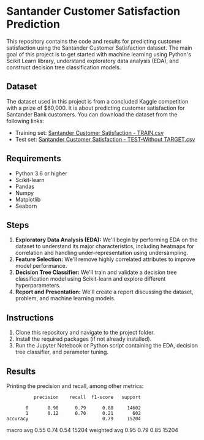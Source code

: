 # Santander Customer Satisfaction Prediction

This repository contains the code and results for predicting customer satisfaction using the Santander Customer Satisfaction dataset. The main goal of this project is to get started with machine learning using Python's Scikit Learn library, understand exploratory data analysis (EDA), and construct decision tree classification models.

## Dataset

The dataset used in this project is from a concluded Kaggle competition with a prize of $60,000. It is about predicting customer satisfaction for Santander Bank customers. You can download the dataset from the following links:

- Training set: [Santander Customer Satisfaction - TRAIN.csv](https://www.kaggle.com/c/santander-customer-satisfaction/data?select=train.csv)
- Test set: [Santander Customer Satisfaction - TEST-Without TARGET.csv](https://www.kaggle.com/c/santander-customer-satisfaction/data?select=test.csv)

## Requirements

- Python 3.6 or higher
- Scikit-learn
- Pandas
- Numpy
- Matplotlib
- Seaborn

## Steps

1. **Exploratory Data Analysis (EDA):** We'll begin by performing EDA on the dataset to understand its major characteristics, including heatmaps for correlation and handling under-representation using undersampling.
2. **Feature Selection:** We'll remove highly correlated attributes to improve model performance.
3. **Decision Tree Classifier:** We'll train and validate a decision tree classification model using Scikit-learn and explore different hyperparameters.
4. **Report and Presentation:** We'll create a report discussing the dataset, problem, and machine learning models. 
## Instructions

1. Clone this repository and navigate to the project folder.
2. Install the required packages (if not already installed).
3. Run the Jupyter Notebook or Python script containing the EDA, decision tree classifier, and parameter tuning.


## Results

Printing the precision and recall, among other metrics:

              precision    recall  f1-score   support

           0       0.98      0.79      0.88     14602
           1       0.12      0.70      0.21       602
    accuracy                           0.79     15204
   macro avg       0.55      0.74      0.54     15204
weighted avg       0.95      0.79      0.85     15204


